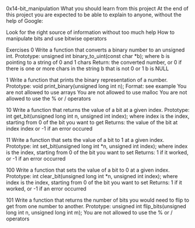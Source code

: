 0x14-bit_manipulation
What you should learn from this project At the end of this project you are expected to be able to explain to anyone, without the help of Google:

Look for the right source of information without too much help How to manipulate bits and use bitwise operators

Exercises
0 Write a function that converts a binary number to an unsigned int. Prototype: unsigned int binary_to_uint(const char *b); where b is pointing to a string of 0 and 1 chars Return: the converted number, or 0 if there is one or more chars in the string b that is not 0 or 1 b is NULL

1 Write a function that prints the binary representation of a number. Prototype: void print_binary(unsigned long int n); Format: see example You are not allowed to use arrays You are not allowed to use malloc You are not allowed to use the % or / operators

10 Write a function that returns the value of a bit at a given index. Prototype: int get_bit(unsigned long int n, unsigned int index); where index is the index, starting from 0 of the bit you want to get Returns: the value of the bit at index index or -1 if an error occured

11 Write a function that sets the value of a bit to 1 at a given index. Prototype: int set_bit(unsigned long int *n, unsigned int index); where index is the index, starting from 0 of the bit you want to set Returns: 1 if it worked, or -1 if an error occurred

100 Write a function that sets the value of a bit to 0 at a given index. Prototype: int clear_bit(unsigned long int *n, unsigned int index); where index is the index, starting from 0 of the bit you want to set Returns: 1 if it worked, or -1 if an error occurred

101 Write a function that returns the number of bits you would need to flip to get from one number to another. Prototype: unsigned int flip_bits(unsigned long int n, unsigned long int m); You are not allowed to use the % or / operators
